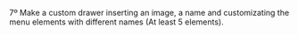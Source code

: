 7º Make a custom drawer inserting an image, a name and customizating the menu elements with different names (At least 5 elements).
